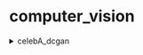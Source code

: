 # computer_vision

<details>
<summary>celebA_dcgan</summary>
  
- celebA dataset
- dcgan
  
</details>
